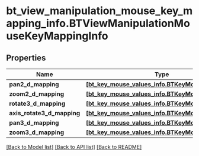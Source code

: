 # bt_view_manipulation_mouse_key_mapping_info.BTViewManipulationMouseKeyMappingInfo

## Properties
Name | Type | Description | Notes
------------ | ------------- | ------------- | -------------
**pan2_d_mapping** | [**[bt_key_mouse_values_info.BTKeyMouseValuesInfo]**](BTKeyMouseValuesInfo.md) |  | [optional] 
**zoom2_d_mapping** | [**[bt_key_mouse_values_info.BTKeyMouseValuesInfo]**](BTKeyMouseValuesInfo.md) |  | [optional] 
**rotate3_d_mapping** | [**[bt_key_mouse_values_info.BTKeyMouseValuesInfo]**](BTKeyMouseValuesInfo.md) |  | [optional] 
**axis_rotate3_d_mapping** | [**[bt_key_mouse_values_info.BTKeyMouseValuesInfo]**](BTKeyMouseValuesInfo.md) |  | [optional] 
**pan3_d_mapping** | [**[bt_key_mouse_values_info.BTKeyMouseValuesInfo]**](BTKeyMouseValuesInfo.md) |  | [optional] 
**zoom3_d_mapping** | [**[bt_key_mouse_values_info.BTKeyMouseValuesInfo]**](BTKeyMouseValuesInfo.md) |  | [optional] 

[[Back to Model list]](../README.md#documentation-for-models) [[Back to API list]](../README.md#documentation-for-api-endpoints) [[Back to README]](../README.md)


